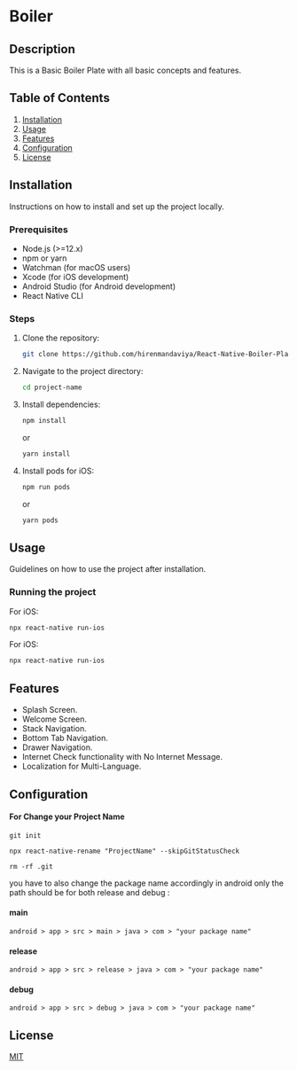# Boiler

## Description

This is a Basic Boiler Plate with all basic concepts and features.

## Table of Contents

1. [Installation](#installation)
2. [Usage](#usage)
3. [Features](#features)
4. [Configuration](#configuration)
5. [License](#license)

## Installation

Instructions on how to install and set up the project locally.

### Prerequisites

- Node.js (>=12.x)
- npm or yarn
- Watchman (for macOS users)
- Xcode (for iOS development)
- Android Studio (for Android development)
- React Native CLI

### Steps

1. Clone the repository:
   ```sh
   git clone https://github.com/hirenmandaviya/React-Native-Boiler-Plate.git
   ```
2. Navigate to the project directory:
   ```sh
   cd project-name
   ```
3. Install dependencies:
   ```sh
   npm install
   ```
   or
   ```sh
   yarn install
   ```
4. Install pods for iOS:
   ```sh
   npm run pods
   ```
   or
   ```sh
   yarn pods
   ```

## Usage

Guidelines on how to use the project after installation.

### Running the project

For iOS:

```sh
npx react-native run-ios
```

For iOS:

```sh
npx react-native run-ios
```

## Features

- Splash Screen.
- Welcome Screen.
- Stack Navigation.
- Bottom Tab Navigation.
- Drawer Navigation.
- Internet Check functionality with No Internet Message.
- Localization for Multi-Language.

## Configuration

#### For Change your Project Name

```
git init

npx react-native-rename "ProjectName" --skipGitStatusCheck

rm -rf .git
```

you have to also change the package name accordingly in android only the path should be for both release and debug :

#### main

```
android > app > src > main > java > com > "your package name"
```

#### release

```
android > app > src > release > java > com > "your package name"
```

#### debug

```
android > app > src > debug > java > com > "your package name"
```

## License

[MIT](https://choosealicense.com/licenses/mit/)
